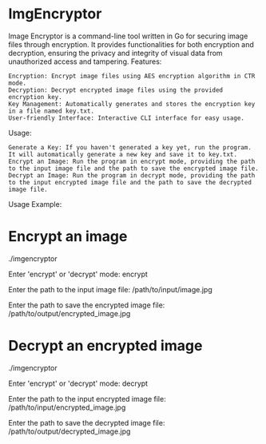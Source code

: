 # ImgEncryptor

Image Encryptor is a command-line tool written in Go for securing image files through encryption. It provides functionalities for both encryption and decryption, ensuring the privacy and integrity of visual data from unauthorized access and tampering.
Features:

    Encryption: Encrypt image files using AES encryption algorithm in CTR mode.
    Decryption: Decrypt encrypted image files using the provided encryption key.
    Key Management: Automatically generates and stores the encryption key in a file named key.txt.
    User-friendly Interface: Interactive CLI interface for easy usage.

Usage:

    Generate a Key: If you haven't generated a key yet, run the program. It will automatically generate a new key and save it to key.txt.
    Encrypt an Image: Run the program in encrypt mode, providing the path to the input image file and the path to save the encrypted image file.
    Decrypt an Image: Run the program in decrypt mode, providing the path to the input encrypted image file and the path to save the decrypted image file.
    
Usage Example:

# Encrypt an image
./imgencryptor

Enter 'encrypt' or 'decrypt' mode: encrypt

Enter the path to the input image file: /path/to/input/image.jpg

Enter the path to save the encrypted image file: /path/to/output/encrypted_image.jpg

# Decrypt an encrypted image
./imgencryptor

Enter 'encrypt' or 'decrypt' mode: decrypt

Enter the path to the input encrypted image file: /path/to/input/encrypted_image.jpg

Enter the path to save the decrypted image file: /path/to/output/decrypted_image.jpg
